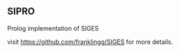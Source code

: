 ## SIPRO

Prolog implementation of SIGES

visit https://github.com/franklingg/SIGES for more details.
